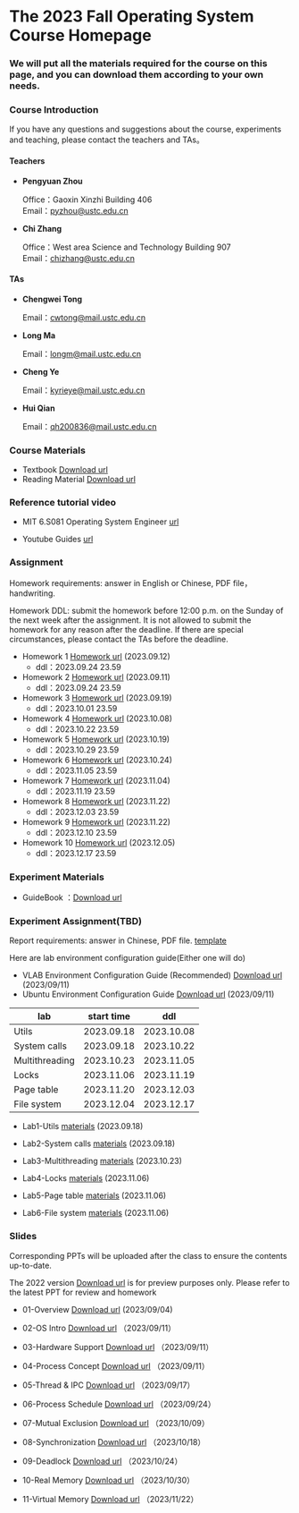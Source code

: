 #      The 2023 Fall Operating System Course Homepage
###    We will put all the materials required for the course on this page, and you can download them according to your own needs.

### Course Introduction

If you have any questions and suggestions about the course, experiments and teaching, please contact the teachers and TAs。

#### Teachers
- **Pengyuan Zhou** 
   
  Office：Gaoxin Xinzhi Building 406  
  Email：pyzhou@ustc.edu.cn

- **Chi Zhang**  
  
  Office：West area Science and Technology Building 907   
  Email：chizhang@ustc.edu.cn

#### TAs
- **Chengwei Tong**  
  
  Email：cwtong@mail.ustc.edu.cn 

- **Long Ma**  
  
  Email：longm@mail.ustc.edu.cn
  
- **Cheng Ye**  
  
  Email：kyrieye@mail.ustc.edu.cn

- **Hui Qian**  
  
  Email：qh200836@mail.ustc.edu.cn



### Course Materials


* Textbook  [Download url](https://rec.ustc.edu.cn/share/23156250-4b28-11ee-8339-d32eb8274c25) 
* Reading Material  [Download url](https://rec.ustc.edu.cn/share/dca93f40-4b28-11ee-830f-a97741ce83d2) 


### Reference tutorial video

- MIT 6.S081 Operating System Engineer [url](https://www.bilibili.com/video/BV1CK411A7zX/?vd_source=35a71823f06e522e331944235dd749f6)

- Youtube Guides [url](https://www.youtube.com/@hhp3)

### Assignment
Homework requirements: answer in English or Chinese, PDF file，handwriting.

Homework DDL: submit the homework before 12:00 p.m. on the Sunday of the next week after the assignment. It is not allowed to submit the homework for any reason after the deadline. If there are special circumstances, please contact the TAs before the deadline.

- Homework 1 [Homework url](https://rec.ustc.edu.cn/share/11e3dc90-515d-11ee-b3b3-c5275b9aeb92) (2023.09.12)
  - ddl：2023.09.24 23.59
- Homework 2 [Homework url](https://rec.ustc.edu.cn/share/34d64a60-5151-11ee-a64c-51fd2f68543e) (2023.09.11)
  - ddl：2023.09.24 23.59
- Homework 3 [Homework url](https://rec.ustc.edu.cn/share/1ea541a0-56e3-11ee-8083-951ee1ef6027) (2023.09.19)
  - ddl：2023.10.01 23.59
- Homework 4 [Homework url](https://rec.ustc.edu.cn/share/f3f769f0-64df-11ee-9e4c-6b357eec43d8) (2023.10.08)
  - ddl：2023.10.22 23.59
- Homework 5 [Homework url](https://rec.ustc.edu.cn/share/c7426220-6e25-11ee-becd-7b15b7c6e851) (2023.10.19)
  - ddl：2023.10.29 23.59
- Homework 6 [Homework url](https://rec.ustc.edu.cn/share/d0b97b10-7236-11ee-866d-83ec6f6a02ec) (2023.10.24)
  - ddl：2023.11.05 23.59
- Homework 7 [Homework url](https://rec.ustc.edu.cn/share/f5deadd0-7ac2-11ee-8231-39b8a8bf9d9a) (2023.11.04)
  - ddl：2023.11.19 23.59
- Homework 8 [Homework url](https://rec.ustc.edu.cn/share/773cb1c0-88ff-11ee-9559-5d68b4911407) (2023.11.22)
  - ddl：2023.12.03 23.59
- Homework 9 [Homework url](https://rec.ustc.edu.cn/share/929cecb0-88ff-11ee-9a91-937067672f84) (2023.11.22)
  - ddl：2023.12.10 23.59
- Homework 10 [Homework url](https://rec.ustc.edu.cn/share/439edd10-9342-11ee-b817-d71fb057bab5) (2023.12.05)
  - ddl：2023.12.17 23.59

### Experiment Materials
* GuideBook ：[Download url](https://rec.ustc.edu.cn/share/45f38720-4b28-11ee-bc57-458167fe70f2) 



### Experiment Assignment(TBD)

Report requirements: answer in Chinese, PDF file. [template](https://rec.ustc.edu.cn/share/e494f420-5618-11ee-bec8-756d9dbaace5) 

Here are lab environment configuration guide(Either one will do)
- VLAB Environment Configuration Guide (Recommended) [Download url](https://rec.ustc.edu.cn/share/49bbea50-5067-11ee-96fb-7d13902acb1d) (2023/09/11)
- Ubuntu Environment Configuration Guide [Download url](https://rec.ustc.edu.cn/share/e36bf690-5067-11ee-8bfc-bdbcf8d17ac2) (2023/09/11)

| lab            | start time | ddl        |
| -------------- | ---------- | ---------- |
| Utils    | 2023.09.18 | 2023.10.08 |
| System calls    | 2023.09.18 | 2023.10.22 |
| Multithreading    | 2023.10.23 | 2023.11.05 |
| Locks    | 2023.11.06 | 2023.11.19 |
| Page table    | 2023.11.20 | 2023.12.03 |
| File system    | 2023.12.04 | 2023.12.17 |

- Lab1-Utils [materials](https://rec.ustc.edu.cn/share/287ef490-5618-11ee-ac18-952e64a6481e) (2023.09.18)

- Lab2-System calls [materials](https://rec.ustc.edu.cn/share/623ad4d0-5618-11ee-a214-3fb4bd8684eb) (2023.09.18)
  
- Lab3-Multithreading [materials](https://rec.ustc.edu.cn/share/1beac6a0-71a7-11ee-b482-e3978e7d1399) (2023.10.23)
  
- Lab4-Locks [materials](https://rec.ustc.edu.cn/share/9c6effd0-7c9b-11ee-8369-b7ac4637c9ab) (2023.11.06)
  
- Lab5-Page table [materials](https://rec.ustc.edu.cn/share/b23690c0-7c9b-11ee-89dc-178b40c91fab) (2023.11.06)
  
- Lab6-File system [materials](https://rec.ustc.edu.cn/share/c36528e0-7c9b-11ee-be34-837baf888b05) (2023.11.06)



### Slides

Corresponding PPTs will be uploaded after the class to ensure the contents up-to-date.

The 2022 version [Download url](https://rec.ustc.edu.cn/share/26971480-7c99-11ee-bbf9-abe62746b0ba) is for preview purposes only. Please refer to the latest PPT for review and homework
 
- 01-Overview [Download url](https://rec.ustc.edu.cn/share/841569e0-4b28-11ee-ad84-b954ff0de477) (2023/09/04)

- 02-OS Intro [Download url](https://rec.ustc.edu.cn/share/dd57f8c0-50af-11ee-a532-1b2fdaeaf290) （2023/09/11）

- 03-Hardware Support [Download url](https://rec.ustc.edu.cn/share/f637c6f0-50af-11ee-acc2-2f6df62439bf) （2023/09/11）

- 04-Process Concept [Download url](https://rec.ustc.edu.cn/share/74005d60-50b0-11ee-8d89-af03612c4101) （2023/09/11）

- 05-Thread & IPC [Download url](https://rec.ustc.edu.cn/share/b17cd0d0-5567-11ee-af3a-6b9266328fa2) （2023/09/17）

- 06-Process Schedule [Download url](https://rec.ustc.edu.cn/share/fa434a30-5ab9-11ee-9916-b3538fb04005) （2023/09/24）

- 07-Mutual Exclusion [Download url](https://rec.ustc.edu.cn/share/1e836c00-6674-11ee-a52c-772473dfef22) （2023/10/09）

- 08-Synchronization [Download url](https://rec.ustc.edu.cn/share/cf9b3c20-6d73-11ee-9ffe-9b1238a1d5d6) （2023/10/18）

- 09-Deadlock [Download url](https://rec.ustc.edu.cn/share/f6c64e90-7236-11ee-8172-75317dbd6856) （2023/10/24）

- 10-Real Memory [Download url](https://rec.ustc.edu.cn/share/a2a4b920-7713-11ee-89c1-458e046142bc) （2023/10/30）

- 11-Virtual Memory [Download url](https://rec.ustc.edu.cn/share/1581fbc0-88ff-11ee-96c0-b30c051248f6) （2023/11/22）
